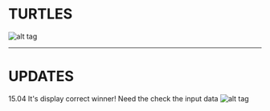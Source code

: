 # TURTLES

![alt tag](http://cdn.getwishboneapp.com/ui/4876844259e6fa1074389916a0fff630.jpeg)

_____

# UPDATES

15.04 It's display correct winner! Need the check the input data
![alt tag](https://sun1-14.userapi.com/FMRaQeGrqAf4hiV7jhmAPrQrm1kwAa_z3Ntnxw/R0aZXbCi0Yo.jpg)
